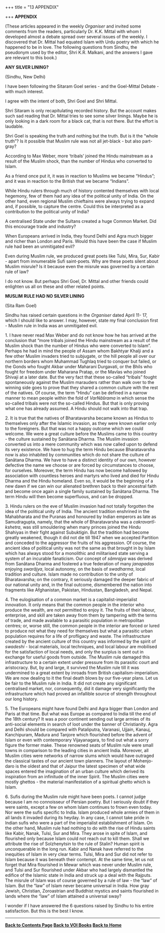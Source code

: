 +++
title = "13 APPENDIX"

+++
**APPENDIX**

(These articles appeared in the weekly *Organiser* and invited some
comments from the readers, particularly Dr. K.K. Mittal with whom I
developed almost a debate spread over several issues of the weekly. I
discovered that Dr. Mittal had equated Islam with Urdu poetry with which
he happened to be in love. The following questions from Sindhu, the
pseudonym used by the editor, Shri K.R. Malkani, and the answers I gave
are relevant to this book.)  
 

**ANY SILVER LINING?**

(Sindhu, New Delhi)

I have been following the Sitaram Goel series - and the Goel-Mittal
Debate - with much interest.

I agree with the intent of both, Shri Goel and Shri Mittal.

Shri Sitaram is only recapitulating recorded history. But the account
makes such sad reading that Dr. Mittal tries to see some silver linings.
Maybe he is only looking in a dark room for a black cat, that is not
there. But the effort is laudable.

Shri Goel is speaking the truth and nothing but the truth. But is it the
“whole truth”? Is it possible that Muslim rule was not all jet-black -
but also part-gray?

According to Max Weber, more ‘tribals’ joined the Hindu mainstream as a
result of the Muslim shock, than the number of Hindus who converted to
Islam.

As a friend once put it, it was in reaction to Muslims we became
“Hindus”; and it was in reaction to the British that we became
“Indians”.

While Hindu rulers through much of history contented themselves with
local hegemony, few of them had any idea of the political unity of
India. On the other hand, even regional Muslim chieftains were always
trying to expand and, if possible, to capture the centre. Could this be
interpreted as a contribution to the political unity of India?

A centralised State under the Sultans created a huge Common Market. Did
this encourage trade and industry?

When Europeans arrived in India, they found Delhi and Agra much bigger
and richer than London and Paris. Would this have been the case if
Muslim rule had been an unmitigated evil?

Even during Muslim rule, we produced great poets like Tulsi, Mira, Sur,
Kabir - apart from innumerable Sufi saint-poets. Why are these poets
silent about Muslim misrule? Is it because even the misrule was governed
by a certain rule of law?

I do not know. But perhaps Shri Goel, Dr. Mittal and other friends could
enlighten us all on these and other related points.  
 

**MUSLIM RULE HAD NO SILVER LINING**

(Sita Ram Goel)

Sindhu has raised certain questions in the *Organiser* dated April 11-
17, which I should like to answer. I may, however, state my final
conclusion first - Muslim rule in India was an unmitigated evil.

1\. I have never read Max Weber and do not know how he has arrived at
the conclusion that “more tribals joined the Hindu mainstream as a
result of the Muslim shock than the number of Hindus who were converted
to Islam”. Perhaps he had in mind the people of Assam whom Bakhtyar
Khalji and a few other Muslim invaders tried to subjugate, or the hill
people all over our northern borders whom Muhammad Tughlaq tried to
conquer but failed, or the Gonds who fought Akbar under Maharani
Durgavati, or the Bhils who fought for freedom under Maharana Pratap, or
the Mavlas who joined Shivaji at a later date. But the very fact that
these so-called “tribals” fought spontaneously against the Muslim
marauders rather than walk over to the winning side goes to prove that
they shared a common culture with the rest of the natives. Of course,
the term “Hindu” can be defined in a narrow manner to mean people within
the fold of *VarNãšrama* in which sense the so-called tribals were not
the so-called Hindus. But that is only proving what one has already
assumed. A Hindu should not walk into that trap.

2\. It is true that the natives of Bharatavarsha became known as Hindus
to themselves only after the Islamic invasion, as they were known
earlier only to the foreigners. But that was not a happy outcome which
we could welcome. We were a great culture before the Muslims came to
this country - the culture sustained by Sanãtana Dharma. The Muslim
invasion converted us into a mere community which was now called upon to
defend its very existence. We have to hug the term Hindu because
Bharatavarsha now is also inhabited by communities which do not share
the culture of Sanãtana Dharma. We have to have a distinct identity of
our own, however defective the name we choose or are forced by
circumstances to choose, for ourselves. Moreover, the term Hindu has now
become hallowed by association with countless heroes and martyrs who
lived and died for Hindu Dharma and the Hindu homeland. Even so, it
would be the beginning of a new dawn if we can win our alienated
brethren back to their ancestral faith and become once again a single
family sustained by Sanãtana Dharma. The term Hindu will then become
superfluous, and can be dropped.

3\. Hindu rulers on the eve of Muslim invasion had not totally forgotten
the idea of the political unity of India. The ancient tradition
enshrined in the Mahabharata and the Puranas and honoured by Indian
emperors as late as Samudragupta, namely, that the whole of
Bharatavarsha was a *cakravartî-kshetra*, was still smouldering when
many princes joined the Hindu Shahiyas in their fight against
Subuktigin. But the tradition had become greatly weakened, though it did
not die till 1947 when we accepted Partition and conceded to the
aggressor the fruits of his aggression. Of course, the ancient idea of
political unity was not the same as that brought in by Islam which has
always stood for a monolithic and militarised state serving a system of
an incurable fanaticism. Our concept of *sãmrajya* was derived from
Sanãtana Dharma and fostered a true federation of many *janapadas*
enjoying *swarãjya*, local autonomy, on the basis of *swadharma*, local
tradition and culture. Islam made no contribution to the unity of
Bharatavarsha; on the contrary, it seriously damaged the deeper fabric
of our national unity and, in the final outcome, dismembered the nation
into fragments like Afghanistan, Pakistan, Hindustan, Bangladesh, and
Nepal.

4\. The eulogisation of a common market is a capitalist-imperialist
innovation. It only means that the common people in the interior who
produce the wealth, are not permitted to enjoy it. The fruits of their
labour, enterprise, and skill are taken away from them by tampering with
the terms of trade, and made available to a parasitic population in
metropolitan centres; or, worse still, the common people in the interior
are forced or lured to produce not what they need for themselves but
what a parasitic urban population requires for a life of profligacy and
waste. The infrastructure created by the ancient culture of this country
was informed by the spirit of *swadeshi* - local materials, local
techniques, and local labour are mobilised for the satisfaction of local
needs, and only the surplus is sent out in exchange for useful goods
from outside. The Muslim rule damaged this infrastructure to a certain
extent under pressure from its parasitic court and aristocracy. But, by
and large, it survived the Muslim rule till it was undermined to a great
extent by inroads from British capitalism-imperialism. We are now
dealing to it the final death blows by our five-year plans. Let us be
fair to the Muslim rule in India. It did not create any significant
centralised market, nor, consequently, did it damage very significantly
the infrastructure which had proved an infallible source of strength
throughout our long history.

5\. The Europeans might have found Delhi and Agra bigger than London and
Paris at that time. But what was Europe as compared to India till the
end of the 18th century? It was a poor continent sending out large
armies of its anti-social elements in search of loot under the banner of
Christianity. Agra and Delhi should be compared with Pataliputra,
Varanasi, Ujjain, Kanauj, Kanchipuram, Madura and Tanjore which
flourished before the advent of Islam or even with contemporary
Vijayanagara, to find out what a sorry figure the former make. These
renowned seats of Muslim rule were small towns in comparison to the
leading cities in ancient India. Moreover, all Muslim cities were
networks of narrow slums which would have outraged the classical tastes
of our ancient town planners. The layout of Mohenjo-daro is the oldest
and that of Jaipur the latest specimen of what wide spaces entered the
imagination of an urban culture which derived its inspiration from an
infinitude of the inner Spirit. The Muslim cities were mostly ghettos -
the material manifestation of a spiritual ghetto which is Islam.

6\. Sufis during the Muslim rule might have been poets. I cannot judge
because I am no connoisseur of Persian poetry. But I seriously doubt if
they were saints, except a few on whom Islam continues to frown even
today. Nor were the sufis specific to India. Islam produced whole armies
of them in all lands it invaded during its heyday. In any case, I cannot
take pride in Indian sufis who were a part of the imperialist
establishment of Islam. On the other hand, Muslim rule had nothing to do
with the rise of Hindu saints like Kabir, Nanak, Tulsi, Sur and Mira.
They arose in spite of Islam, and flourished only because Islam could
not reach out to kill them. Shall we attribute the rise of Solzhenytsin
to the rule of Stalin? Human spirit is unconquerable in the long run.
Kabir and Nanak have referred to the inequities of Islam in very clear
terms. Tulsi, Mira and Sur did not refer to Islam because it was beneath
their contempt. At the same time, let us not forget that Mira flourished
in Mewar which was never under Muslim rule, and Tulsi and Sur flourished
under Akbar who had largely dismantled the edifice of the Islamic state
in India and struck up a deal with the Rajputs. The misrule of Islam was
of course governed by a rule of law - the “law” of Islam. But the “law”
of Islam never became universal in India. How gray Jewish, Christian,
Zoroastrian and Buddhist mystics and saints flourished in lands where
the “law” of Islam attained a universal sway?

I wonder if I have answered the 6 questions raised by Sindhu to his
entire satisfaction. But this is the best I know.  
 

------------------------------------------------------------------------

**[Back to Contents Page](index.htm)   [Back to VOI
Books](http://voiceofdharma.org/books)   [Back to
Home](http://voiceofdharma.org)**
